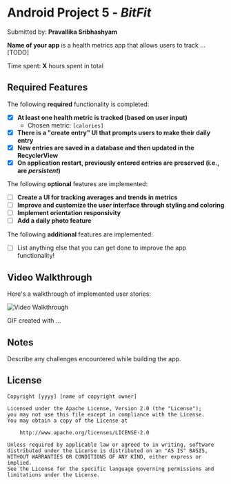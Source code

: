 # Android Project 5 - *BitFit*

Submitted by: **Pravallika Sribhashyam**

**Name of your app** is a health metrics app that allows users to track ... [TODO] 

Time spent: **X** hours spent in total

## Required Features

The following **required** functionality is completed:

- [x] **At least one health metric is tracked (based on user input)**
  - Chosen metric: `[calories]`
- [x] **There is a "create entry" UI that prompts users to make their daily entry**
- [x] **New entries are saved in a database and then updated in the RecyclerView**
- [x] **On application restart, previously entered entries are preserved (i.e., are *persistent*)**
 
The following **optional** features are implemented:

- [ ] **Create a UI for tracking averages and trends in metrics**
- [ ] **Improve and customize the user interface through styling and coloring**
- [ ] **Implement orientation responsivity**
- [ ] **Add a daily photo feature**

The following **additional** features are implemented:

- [ ] List anything else that you can get done to improve the app functionality!

## Video Walkthrough

Here's a walkthrough of implemented user stories:

<img src='http://i.imgur.com/link/to/your/gif/file.gif' title='Video Walkthrough' width='' alt='Video Walkthrough' />

<!-- Replace this with whatever GIF tool you used! -->
GIF created with ...  
<!-- Recommended tools:
[Kap](https://getkap.co/) for macOS
[ScreenToGif](https://www.screentogif.com/) for Windows
[peek](https://github.com/phw/peek) for Linux. -->

## Notes

Describe any challenges encountered while building the app.

## License

    Copyright [yyyy] [name of copyright owner]

    Licensed under the Apache License, Version 2.0 (the "License");
    you may not use this file except in compliance with the License.
    You may obtain a copy of the License at

        http://www.apache.org/licenses/LICENSE-2.0

    Unless required by applicable law or agreed to in writing, software
    distributed under the License is distributed on an "AS IS" BASIS,
    WITHOUT WARRANTIES OR CONDITIONS OF ANY KIND, either express or implied.
    See the License for the specific language governing permissions and
    limitations under the License.
